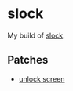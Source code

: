 
# slock

My build of [slock](https://tools.suckless.org/slock/).

## Patches

- [unlock screen](https://tools.suckless.org/slock/patches/unlock_screen/)
